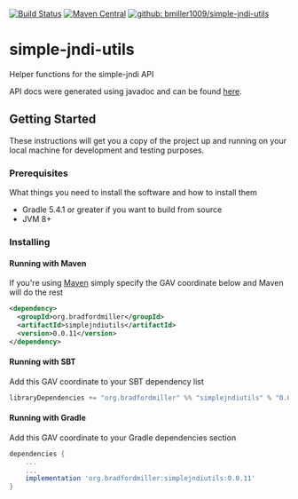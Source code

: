 [![Build Status](https://travis-ci.org/bmiller1009/simple-jndi-utils.svg?branch=master)](https://travis-ci.org/bmiller1009/simple-jndi-utils)
[![Maven Central](https://maven-badges.herokuapp.com/maven-central/org.bradfordmiller/simplejndiutils/badge.svg)](https://maven-badges.herokuapp.com/maven-central/org.bradfordmiller/simplejndiutils)
[![github: bmiller1009/simple-jndi-utils](https://img.shields.io/badge/github%3A-issues-blue.svg?style=flat-square)](https://github.com/bmiller1009/simple-jndi-utils/issues)

# simple-jndi-utils
Helper functions for the simple-jndi API

API docs were generated using javadoc and can be found [here](https://bmiller1009.github.io/simple-jndi-utils/).

## Getting Started

These instructions will get you a copy of the project up and running on your local machine for development and testing purposes.

### Prerequisites

What things you need to install the software and how to install them

* Gradle 5.4.1 or greater if you want to build from source
* JVM 8+

### Installing

#### Running with Maven

If you're using [Maven](maven.apache.org) simply specify the GAV coordinate below and Maven will do the rest

```xml
<dependency>
  <groupId>org.bradfordmiller</groupId>
  <artifactId>simplejndiutils</artifactId>
  <version>0.0.11</version>
</dependency>
```

#### Running with SBT

Add this GAV coordinate to your SBT dependency list

```sbt
libraryDependencies += "org.bradfordmiller" %% "simplejndiutils" % "0.0.11"
```

#### Running with Gradle

Add this GAV coordinate to your Gradle dependencies section

```gradle
dependencies {
    ...
    ...
    implementation 'org.bradfordmiller:simplejndiutils:0.0.11'
}
```
